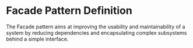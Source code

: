 # Facade Pattern Definition

The Facade pattern aims at improving the usability and maintainability of a system by reducing dependencies and encapsulating complex subsystems behind a simple interface.
